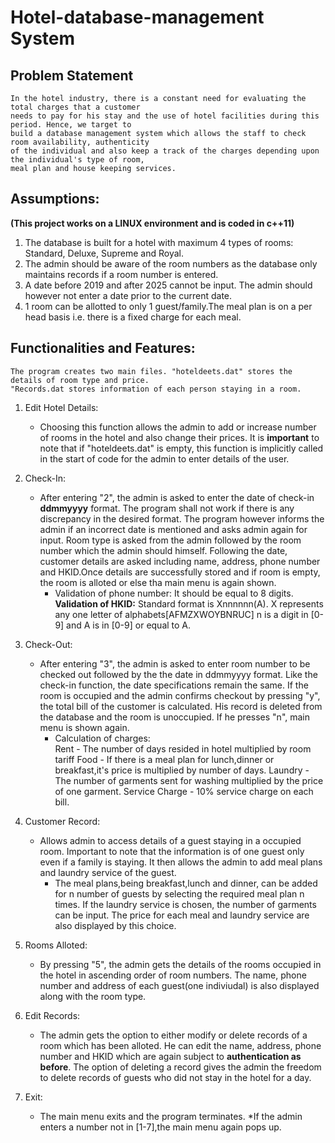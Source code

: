 # Hotel-database-management System
## Problem Statement
    In the hotel industry, there is a constant need for evaluating the total charges that a customer
    needs to pay for his stay and the use of hotel facilities during this period. Hence, we target to 
    build a database management system which allows the staff to check room availability, authenticity
    of the individual and also keep a track of the charges depending upon the individual's type of room,
    meal plan and house keeping services.
## Assumptions:
**(This project works on a LINUX environment and is coded in c++11)**
1. The database is built for a hotel with maximum 4 types of rooms: Standard, Deluxe, Supreme and Royal.
2. The admin should be aware of the room numbers as the database only maintains records if a room number is entered.
3. A date before 2019 and after 2025 cannot be input. The admin should however not enter a date prior to the current date.
4. 1 room can be allotted to only 1 guest/family.The meal plan is on a per head basis i.e. there is a fixed charge for each  meal. 

## Functionalities and Features:

    The program creates two main files. "hoteldeets.dat" stores the details of room type and price.
    "Records.dat stores information of each person staying in a room.
1. Edit Hotel Details:
   - Choosing this function allows the admin to add or increase number of rooms in the hotel and also change their
     prices. It is **important** to note that if "hoteldeets.dat" is empty, this function is implicitly called in
     the start of code for the admin to enter details of the user.
     
2. Check-In:
   - After entering "2", the admin is asked to enter the date of check-in **ddmmyyyy** format. The program shall not
     work if there is any discrepancy in the desired format. The program however informs the admin if an incorrect 
     date is mentioned and asks admin again for input. Room type is asked from the admin followed by the room number
     which the admin should himself. Following the date, customer details are asked including name,
     address, phone number and HKID.Once details are successfully stored and if room is empty, the room is alloted or
     else tha main menu is again shown.
     - Validation of phone number: It should be equal to 8 digits.
       **Validation of HKID:**  Standard format is Xnnnnnn(A). X represents any one letter of alphabets[AFMZXWOYBNRUC]
       n is a digit in [0-9] and A is in [0-9] or equal to A.
    
3. Check-Out:
   - After entering "3", the admin is asked to enter room number to be checked out followed by the the date in ddmmyyyy
     format. Like the check-in function, the date specifications remain the same. If the room is occupied and the admin
     confirms checkout by pressing "y", the total bill of the customer is calculated. His record is deleted from the
     database and the room is unoccupied. If he presses "n", main menu is shown again.
     - Calculation of charges:  
       Rent - The number of days resided in hotel multiplied by room tariff
       Food - If there is a meal plan for lunch,dinner or breakfast,it's price is multiplied by number of days.
       Laundry - The number of garments sent for washing multiplied by the price of one garment.
       Service Charge - 10% service charge on each bill.
       
4. Customer Record:
   - Allows admin to access details of a guest staying in a occupied room. Important to note that the information is
     of one guest only even if a family is staying. It then allows the admin to add meal plans and laundry service of
     the guest.
     - The meal plans,being breakfast,lunch and dinner, can be added for n number of guests by selecting the required
       meal plan n times. If the laundry service is chosen, the number of garments can be input. The price for each
       meal and laundry service are also displayed by this choice.
       
5. Rooms Alloted:
   - By pressing "5", the admin gets the details of the rooms occupied in the hotel in ascending order of room numbers.
     The name, phone number and address of each guest(one indiviudal) is also displayed along with the room type.
     
6. Edit Records:
   - The admin gets the option to either modify or delete records of a room which has been alloted. He can edit the
     name, address, phone number and HKID which are again subject to **authentication as before**.
     The option of deleting a record gives the admin the freedom to delete records of guests who did not stay in the
     hotel for a day.
     
7. Exit:
   - The main menu exits and the program terminates.
     *If the admin enters a number not in [1-7],the main menu again pops up.
